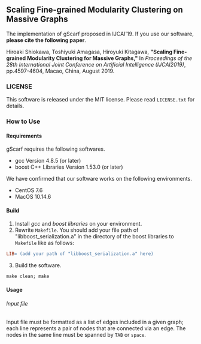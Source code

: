 ## Scaling Fine-grained Modularity Clustering on Massive Graphs
The implementation of gScarf proposed in IJCAI'19.
If you use our software, **please cite the following paper**.

 Hiroaki Shiokawa, Toshiyuki Amagasa, Hiroyuki Kitagawa, 
**"Scaling Fine-grained Modularity Clustering for Massive Graphs,"** 
In _Proceedings of the 28th International Joint Conference on Artificial Intelligence (IJCAI2019)_, pp.4597-4604, Macao, China, August 2019. 

### LICENSE
This software is released under the MIT license. Please read `LICENSE.txt` for details.

### How to Use
#### Requirements
gScarf requires the following softwares.
* gcc Version 4.8.5 (or later)
* boost C++ Libraries Version 1.53.0 (or later)

We have confirmed that our software works on the following environments.
* CentOS 7.6
* MacOS 10.14.6

#### Build
1. Install *gcc* and *boost libraries* on your environment.
2. Rewrite `Makefile`. You should add your file path of "libboost_serialization.a" in the directory of the boost libraries to `Makefile` like as follows:
```Makefile
LIB= (add your path of "libboost_serialization.a" here)
```
3. Build the software.
```
make clean; make
```

#### Usage
###### Input file
Input file must be formatted as a list of edges included in a given graph; each line represents a pair of nodes that are connected via an edge. The nodes in the same line must be spanned by `TAB` or `space`.
``` sample_graph.txt

```
